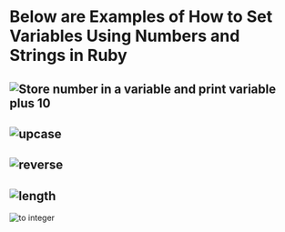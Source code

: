 # Below are Examples of How to Set Variables Using Numbers and Strings in Ruby
![Store number in a variable and print variable plus 10](https://github.com/user-attachments/assets/27086cb4-c0c4-400e-94a8-cd3f45054851)
-
![upcase](https://github.com/user-attachments/assets/e0bcfead-241d-47db-bc76-1258d53e245f)
-
![reverse](https://github.com/user-attachments/assets/f55a8eeb-0e48-4bc1-a9c1-646fc422cb6e)
-
![length](https://github.com/user-attachments/assets/c9dcfe63-e94c-4a1a-a03f-3399e7d3c6ad)
-
![to integer](https://github.com/user-attachments/assets/550fb9fb-59cc-4f73-8823-13ea07b297ab)
